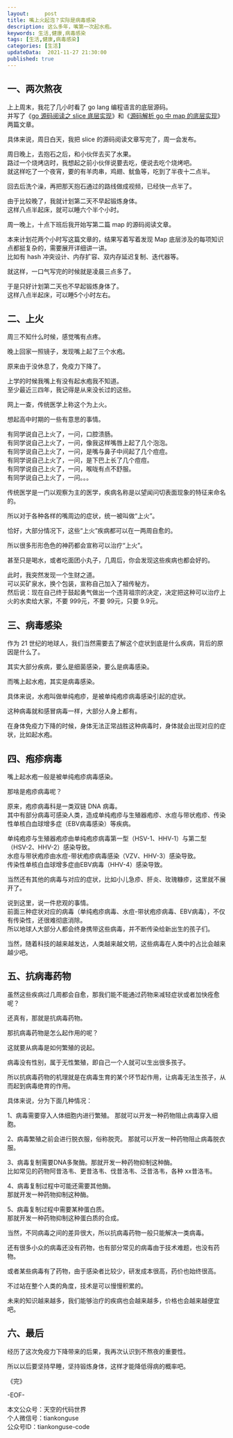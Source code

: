 ```yaml
---   
layout:     post  
title: 嘴上火起泡？实际是病毒感染   
description: 这么多年，嘴第一次起水疱。  
keywords: 生活,健康,病毒感染  
tags: [生活,健康,病毒感染]    
categories: [生活]  
updateData:  2021-11-27 21:30:00  
published: true  
---  
```



## 一、两次熬夜  


上上周末，我花了几小时看了 go lang 编程语言的底层源码。  
并写了《[go 源码阅读之 slice 底层实现](https://mp.weixin.qq.com/s/-hgCZXDE3rIxzFZYFaoXmQ)》和《[源码解析 go 中 map 的底层实现](https://mp.weixin.qq.com/s/FlcOBz2hkRQRpp_iRaBLMA)》两篇文章。  


具体来说，周日白天，我把 slice 的源码阅读文章写完了，周一会发布。  


周日晚上，去抱石之后，和小伙伴去买了水果。  
路过一个烧烤店时，我想起之前小伙伴说要去吃，便说去吃个烧烤吧。  
就这样吃了一个夜宵，要的有羊肉串，鸡翅、鱿鱼等，吃到了半夜十二点半。  


回去后洗个澡，再把那天抱石通过的路线做成视频，已经快一点半了。  


由于比较晚了，我就计划第二天不早起锻炼身体。  
这样八点半起床，就可以睡六个半个小时。  



周一晚上，十点下班后我开始写第二篇 map 的源码阅读文章。  


本来计划花两个小时写这篇文章的，结果写着写着发现 Map 底层涉及的每项知识点都挺复杂的，需要展开详细讲一讲。  
比如有 hash 冲突设计、内存扩容、双内存延迟复制、迭代器等。  


就这样，一口气写完的时候就是凌晨三点多了。  


于是只好计划第二天也不早起锻炼身体了。  
这样八点半起床，可以睡5个小时左右。  


## 二、上火    


周三不知什么时候，感觉嘴有点疼。  


晚上回家一照镜子，发现嘴上起了三个水疱。  


原来由于没休息了，免疫力下降了。  



上学的时候我嘴上有没有起水疱我不知道。  
至少最近三四年，我记得是从来没长过的这些。  


网上一查，传统医学上称这个为上火。  


想起高中时期的一些有意思的事情。  


有同学说自己上火了，一问，口腔溃肠。  
有同学说自己上火了，一问，像我这样嘴唇上起了几个泡泡。  
有同学说自己上火了，一问，是嘴与鼻子中间起了几个痘痘。  
有同学说自己上火了，一问，是下巴上长了几个痘痘。  
有同学说自己上火了，一问，喉咙有点不舒服。  
有同学说自己上火了，一问。。。


传统医学是一门以观察为主的医学，疾病名称是以望闻问切表面现象的特征来命名的。  


所以对于各种各样的嘴周边的症状，统一被叫做“上火”。  


恰好，大部分情况下，这些“上火”疾病都可以在一两周自愈的。  


所以很多形形色色的神药都会宣称可以治疗“上火”。  


甚至只是喝水，或者吃面团小丸子，几周后，你会发现这些疾病也都会好的。  


此时，我突然发现一个生财之道。  
可以买矿泉水，换个包装，宣称自己加入了祖传秘方。  
然后说：现在自己终于鼓起勇气做出一个违背祖宗的决定，决定把这种可以治疗上火的水卖给大家，不要 999元，不要 99元，只要 9.9元。  


## 三、病毒感染  


作为 21 世纪的地球人，我们当然需要去了解这个症状到底是什么疾病，背后的原因是什么了。  


其实大部分疾病，要么是细菌感染，要么是病毒感染。  


而嘴上起水疱，其实是病毒感染。  


具体来说，水疱叫做单纯疱疹，是被单纯疱疹病毒感染引起的症状。  


这种病毒就和感冒病毒一样，大部分人身上都有。  


在身体免疫力下降的时候，身体无法正常战胜这种病毒时，身体就会出现对应的症状，比如起水疱。  



## 四、疱疹病毒  


嘴上起水疱一般是被单纯疱疹病毒感染。  


那啥是疱疹病毒呢？  


原来，疱疹病毒科是一类双链 DNA 病毒。   
其中有部分病毒可感染人类，造成单纯疱疹与生殖器疱疹、水痘与带状疱疹、传染性单核白血球增多症（EBV病毒感染）等疾病。  


单纯疱疹与生殖器疱疹由单纯疱疹病毒第一型（HSV-1、HHV‑1）与第二型（HSV-2、HHV-2）感染导致。  
水痘与带状疱疹由水痘-带状疱疹病毒感染（VZV、HHV-3）感染导致。  
传染性单核白血球增多症由EBV病毒（HHV-4）感染导致。  


当然还有其他的病毒与对应的症状，比如小儿急疹、肝炎、玫瑰糠疹，这里就不展开了。  


说到这里，说一件悲观的事情。  
前面三种症状对应的病毒（单纯疱疹病毒、水痘-带状疱疹病毒、EBV病毒），不仅有传染性，还很难彻底消除。  
所以地球人大部分人都会终身携带这些病毒，并不断传染给新出生的孩子们。  


当然，随着科技的越来越发达，人类越来越文明，这些病毒在人类中的占比会越来越少吧。  


## 五、抗病毒药物  


虽然这些疾病过几周都会自愈，那我们能不能通过药物来减轻症状或者加快痊愈呢？  


还真有，那就是抗病毒药物。  



那抗病毒药物是怎么起作用的呢？  


这就要从病毒是如何繁殖的说起。  


病毒没有性别，属于无性繁殖，即自己一个人就可以生出很多孩子。  


所以抗病毒药物的机理就是在病毒生育的某个环节起作用，让病毒无法生孩子，从而起到病毒绝育的作用。  


具体来说，分为下面几种情况：  


1、病毒需要穿入人体细胞内进行繁殖。
那就可以开发一种药物阻止病毒穿入细胞。  


2、病毒繁殖之前会进行脱衣服，俗称脱壳。
那就可以开发一种药物阻止病毒脱衣服。  


3、病毒复制需要DNA多聚酶。那就开发一种药物抑制这种酶。  
比如常见的药物阿昔洛韦、更昔洛韦、伐昔洛韦、泛昔洛韦，各种 xx昔洛韦。  


4、病毒复制过程中可能还需要其他酶。  
那就开发一种药物抑制这种酶。  


5、病毒复制过程中需要某种蛋白质。  
那就开发一种药物抑制这种蛋白质的合成。  



当然，不同病毒之间的差异很大，所以抗病毒药物一般只能解决一类病毒。  


还有很多小众的病毒还没有药物，也有部分常见的病毒由于技术难题，也没有药物。  


或者某些病毒有了药物，由于感染者比较少，研发成本很高，药价也始终很高。  


不过站在整个人类的角度，技术是可以慢慢积累的。  


未来的知识越来越多，我们能够治疗的疾病也会越来越多，价格也会越来越便宜吧。  


## 六、最后  


经历了这次免疫力下降带来的后果，我再次认识到不熬夜的重要性。  


所以以后要坚持早睡，坚持锻炼身体，这样才能降低得病的概率吧。  




《完》  


-EOF-  



本文公众号：天空的代码世界  
个人微信号：tiankonguse  
公众号ID：tiankonguse-code  
  

